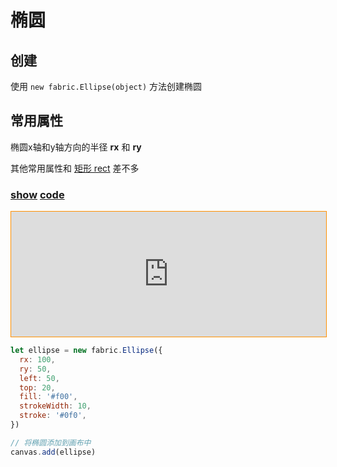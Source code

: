 # 椭圆

## 创建

使用 `new fabric.Ellipse(object)` 方法创建椭圆

## 常用属性

椭圆x轴和y轴方向的半径 **rx** 和 **ry**

其他常用属性和 [矩形 rect](/blogs/fabric/基础图形/矩形) 差不多

### [**show**](https://zhuanwan.github.io/web/fabric/基础图形/椭圆1)  [**code**](https://github.com/zhuanwan/web/blob/mater/src/pages/fabric/基础图形/椭圆1.jsx)
<iframe height=200 width='100%' style="border: 1px solid #ff9000" frameborder=1 allowfullscreen="true" src="https://zhuanwan.github.io/web/fabric/基础图形/椭圆1">  
 </iframe>

<br/>

```js
let ellipse = new fabric.Ellipse({
  rx: 100,
  ry: 50,
  left: 50,
  top: 20,
  fill: '#f00',
  strokeWidth: 10,
  stroke: '#0f0',
})

// 将椭圆添加到画布中
canvas.add(ellipse)
```


